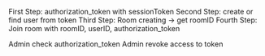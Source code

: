 First Step: authorization_token with sessionToken
Second Step: create or find user from token 
Third Step: Room creating -> get roomID
Fourth Step: Join room with roomID, userID, authorization_token


Admin check authorization_token
Admin revoke access to token